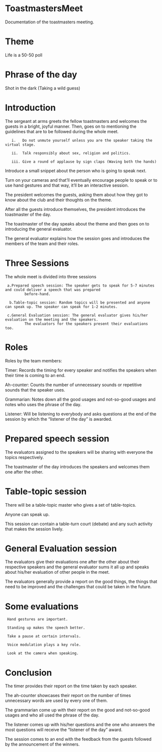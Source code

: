 # ToastmastersMeet

Documentation of the toastmasters meeting.

# Theme
Life is a 50-50 poll
# Phrase of the day
Shot in the dark (Taking a wild guess)

# Introduction
The sergeant at arms greets the fellow toastmasters and welcomes the guests in a bright, joyful manner. Then, goes on to mentioning the guidelines that are to be followed during the whole meet.

       i.	Do not unmute yourself unless you are the speaker taking the virtual stage.
       
       ii.	Talk responsibly about sex, religion and politics.
       
       iii.	Give a round of applause by sign claps (Waving both the hands)
       
Introduce a small snippet about the person who is going to speak next.

Turn on your cameras and that’ll eventually encourage people to speak or to use hand gestures and that way, it’ll be an interactive session.

The president welcomes the guests, asking them about how they got to know about the club and their thoughts on the theme.

After all the guests introduce themselves, the president introduces the toastmaster of the day.

The toastmaster of the day speaks about the theme and then goes on to introducing the general evaluator.

The general evaluator explains how the session goes and introduces the members of the team and their roles.

# Three Sessions
The whole meet is divided into three sessions

     a.Prepared speech session: The speaker gets to speak for 5-7 minutes and could deliver a speech that was prepared
             before-hand.
             
      b.Table-topic session: Random topics will be presented and anyone can speak up. The speaker can speak for 1-2 minutes.
      
     c.General Evaluation session: The general evaluator gives his/her evaluation on the meeting and the speakers.
             The evaluators for the speakers present their evaluations too.
  
# Roles
Roles by the team members:

Timer: Records the timing for every speaker and notifies the speakers when their time is coming to an end.

Ah-counter: Counts the number of unnecessary sounds or repetitive sounds that the speaker uses.

Grammarian: Notes down all the good usages and not-so-good usages and notes who uses the phrase of the day.

Listener: Will be listening to everybody and asks questions at the end of the session by which the “listener of the day” is awarded.

# Prepared speech session

The evaluators assigned to the speakers will be sharing with everyone the topics respectively.

The toastmaster of the day introduces the speakers and welcomes them one after the other.

# Table-topic session

There will be a table-topic master who gives a set of table-topics.

Anyone can speak up.

This session can contain a table-turn court (debate) and any such activity that makes the session lively.

# General Evaluation session

The evaluators give their evaluations one after the other about their respective speakers and the general evaluator sums it all up and speaks about his/her evaluation of other people in the meet.

The evaluators generally provide a report on the good things, the things that need to be improved and the challenges that could be taken in the future.

# Some evaluations

     Hand gestures are important.
     
     Standing up makes the speech better.
     
     Take a pause at certain intervals.
     
     Voice modulation plays a key role.
     
     Look at the camera when speaking.
     
# Conclusion

The timer provides their report on the time taken by each speaker.

The ah-counter showcases their report on the number of times unnecessary words are used by every one of them.

The grammarian come up with their report on the good and not-so-good usages and who all used the phrase of the day.

The listener comes up with his/her questions and the one who answers the most questions will receive the “listener of the day” award. 

The session comes to an end with the feedback from the guests followed by the announcement of the winners.
